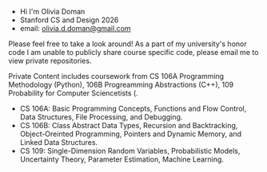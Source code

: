 - Hi I'm Olivia Doman
- Stanford CS and Design 2026
- email: olivia.d.doman@gmail.com

Please feel free to take a look around!
As a part of my university's honor code I am unable to publicly share course specific code, please email me to view private repositories.

Private Content includes coursework from CS 106A Programming Methodology (Python), 106B Progreamming Abstractions (C++), 109 Probability for Computer Sciencetists (.
  - CS 106A: Basic Programming Concepts, Functions and Flow Control, Data Structures, File Processing, and Debugging.
  - CS 106B: Class Abstract Data Types, Recursion and Backtracking, Object-Oreinted Programming, Pointers and Dynamic Memory, and Linked Data Structures.
  - CS 109: Single-Dimension Random Variables, Probabilistic Models, Uncertainty Theory, Parameter Estimation, Machine Learning.
